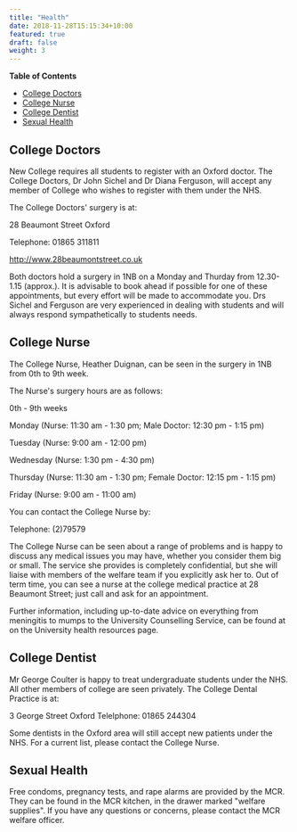 ```yaml
---
title: "Health"
date: 2018-11-28T15:15:34+10:00
featured: true
draft: false
weight: 3
---
```




**Table of Contents**
- [College Doctors](#college-doctors)
- [College Nurse](#college-nurse)
- [College Dentist](#college-dentist)
- [Sexual Health](#sexual-health)


## College Doctors

New College requires all students to register with an Oxford doctor. The College Doctors, Dr John Sichel and Dr Diana Ferguson, will accept any member of College who wishes to register with them under the NHS.

The College Doctors' surgery is at:

28 Beaumont Street Oxford

Telephone: 01865 311811

http://www.28beaumontstreet.co.uk

Both doctors hold a surgery in 1NB on a Monday and Thurday from 12.30-1.15 (approx.). It is advisable to book ahead if possible for one of these appointments, but every effort will be made to accommodate you. Drs Sichel and Ferguson are very experienced in dealing with students and will always respond sympathetically to students needs. 
 

## College Nurse

The College Nurse, Heather Duignan, can be seen in the surgery in 1NB from 0th to 9th week.

The Nurse's surgery hours are as follows:


0th - 9th weeks

Monday (Nurse: 11:30 am - 1:30 pm; Male Doctor: 12:30 pm - 1:15 pm)

Tuesday (Nurse: 9:00 am - 12:00 pm)

Wednesday (Nurse: 1:30 pm - 4:30 pm)

Thursday (Nurse: 11:30 am - 1:30 pm; Female Doctor: 12:15 pm - 1:15 pm)

Friday (Nurse: 9:00 am - 11:00 am)

You can contact the College Nurse by:

Telephone: (2)79579


The College Nurse can be seen about a range of problems and is happy to discuss any medical issues you may have, whether you consider them big or small. The service she provides is completely confidential, but she will liaise with members of the welfare team if you explicitly ask her to. Out of term time, you can see a nurse at the college medical practice at 28 Beaumont Street; just call and ask for an appointment.

Further information, including up-to-date advice on everything from meningitis to mumps to the University Counselling Service, can be found at on the University health resources page. 
 

## College Dentist

Mr George Coulter is happy to treat undergraduate students under the NHS. All other members of college are seen privately. The College Dental Practice is at:

3 George Street Oxford Telelphone: 01865 244304

Some dentists in the Oxford area will still accept new patients under the NHS. For a current list, please contact the College Nurse. 
 

## Sexual Health

Free condoms, pregnancy tests, and rape alarms are provided by the MCR. They can be found in the MCR kitchen, in the drawer marked "welfare supplies". If you have any questions or concerns, please contact the MCR welfare officer.

